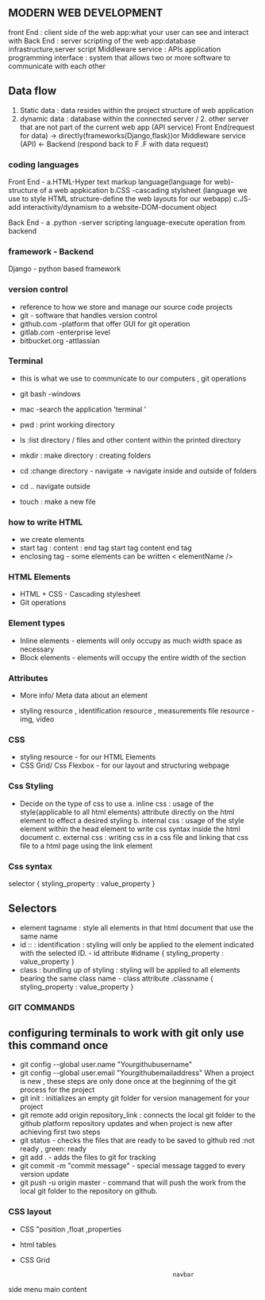 ## MODERN WEB DEVELOPMENT

front End : client side of the web app:what your user can see and interact with
Back End : server scripting of the web app:database infrastructure,server script
Middleware service : APIs application programming interface : system that allows two or more software to communicate with each other
## Data flow
1. Static data : data resides within the project structure of web application
2. dynamic data : database within the connected server / 2. other server that are not part of the current web app (API service)
Front End(request for data) -> directly(frameworks(Django,flask))or Middleware service (API) <- Backend (respond back to F .F with data request)
### coding languages
Front End - a.HTML-Hyper text markup language(language for web)-structure of a web appkication
b.CSS -cascading stylsheet (language we use to style HTML structure-define the web layouts for our webapp)
c.JS- add interactivity/dynamism to a website-DOM-document object

Back End - a .python -server scripting language-execute operation from backend 

### framework - Backend

Django - python based framework

### version control
- reference to how we store and manage our source code projects
- git - software that handles version control
- github.com -platform that offer GUI for git operation
- gitlab.com -enterprise level
- bitbucket.org -attlassian

### Terminal
- this is what we use to communicate to our computers , git operations
- git bash -windows
- mac -search the application 'terminal ' 

- pwd : print working directory
- ls :list directory / files and other content within the printed directory
- mkdir : make directory : creating folders
- cd :change directory - navigate  -> navigate  inside and outside of folders
- cd .. navigate outside
- touch : make a new file

### how to write HTML

- we create elements
- start tag : content : end tag start tag content end tag
- enclosing tag - some elements can be written < elementName />

### HTML Elements
- HTML + CSS - Cascading stylesheet
- Git operations
### Element types
- Inline elements - elements will only occupy as much width space as necessary
- Block elements - elements will occupy the entire width of the section
### Attributes
- More info/ Meta data about an element

- styling resource , identification resource , measurements
file resource - img, video
### CSS
- styling resource - for our HTML Elements
- CSS Grid/ Css Flexbox - for our layout and structuring webpage
### Css Styling

- Decide on the type of css to use a. inline css : usage of the style(applicable to all html elements) attribute directly on the html element to effect a desired styling b. internal css : usage of the style element within the head element to write css syntax inside the html document c. external css : writing css in a css file and linking that css file to a html page using the link element
### Css syntax

selector { styling_property : value_property }

## Selectors

- element tagname : style all elements in that html document that use the same name
- id :: : identification : styling will only be applied to the element indicated with the selected ID. - id attribute #idname { styling_property : value_property }
- class : bundling up of styling : styling will be applied to all elements bearing the same class name - class attribute .classname { styling_property : value_property }
### GIT COMMANDS

## configuring terminals to work with git only use this command once

- git config --global user.name "Yourgithubusername"
- git config --global user.email "Yourgithubemailaddress"
When a project is new , these steps are only done once at the beginning of the git process for the project
- git init : initializes an empty git folder for version management for your project
- git remote add origin repository_link : connects the local git folder to the github platform repository
updates and when project is new after achieving first two steps
- git status - checks the files that are ready to be saved to github red :not ready , green: ready
- git add . - adds the files to git for tracking
- git commit -m "commit message" - special message tagged to every version update
- git push -u origin master - command that will push the work from the local git folder to the repository on github.

### CSS layout
- CSS "position ,float ,properties
- html tables
-  CSS Grid

                                                  navbar                                                            
side menu                                       main  content       